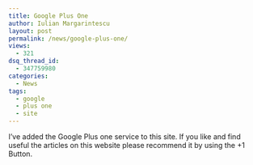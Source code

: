 ```yaml
---
title: Google Plus One
author: Iulian Margarintescu
layout: post
permalink: /news/google-plus-one/
views:
  - 321
dsq_thread_id:
  - 347759980
categories:
  - News
tags:
  - google
  - plus one
  - site
---
```

I&#8217;ve added the Google Plus one service to this site. If you like and find useful the articles on this website please recommend it by using the +1 Button.